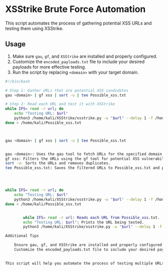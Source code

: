 # XSStrike Brute Force Automation

This script automates the process of gathering potential XSS URLs and testing them using XSStrike.

## Usage

1. Make sure `gau`, `gf`, and `XSStrike` are installed and properly configured.
2. Customize the `encoded_payloads.txt` file to include your desired payloads for more effective testing.
3. Run the script by replacing `<domain>` with your target domain.

```bash
#!/bin/bash

# Step 1: Gather URLs that are potential XSS candidates
gau <domain> | gf xss | sort -u | tee Possible_xss.txt

# Step 2: Read each URL and test it with XSStrike
while IFS= read -r url; do
    echo "Testing URL: $url"
    python3 /home/kali/XSStrike/xsstrike.py -u "$url" --delay 1 -f /home/kali/encoded_payloads.txt
done < /home/kali/Possible_xss.txt



gau <domain> | gf xss | sort -u | tee Possible_xss.txt


gau <domain>: Uses the gau tool to fetch URLs for the specified domain.
gf xss: Filters the URLs using the gf tool for potential XSS vulnerabilities.
sort -u: Sorts the URLs and removes duplicates.
tee Possible_xss.txt: Saves the filtered URLs to Possible_xss.txt and prints them to the terminal.




while IFS= read -r url; do
    echo "Testing URL: $url"
    python3 /home/kali/XSStrike/xsstrike.py -u "$url" --delay 1 -f /home/kali/encoded_payloads.txt
done < /home/kali/Possible_xss.txt


        while IFS= read -r url: Reads each URL from Possible_xss.txt.
        echo "Testing URL: $url": Prints the URL being tested.
        python3 /home/kali/XSStrike/xsstrike.py -u "$url" --delay 1 -f /home/kali/encoded_payloads.txt: Runs XSStrike on the URL with a delay of 1 second between requests, using payloads from encoded_payloads.txt.

Additional Tips

    Ensure gau, gf, and XSStrike are installed and properly configured on your system.
    Customize the encoded_payloads.txt file to include your desired payloads for more effective testing.
   

This script will help you automate the process of testing multiple URLs for XSS vulnerabilities using XSStrike.
